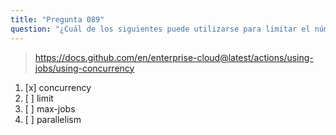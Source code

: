 ```yaml
---
title: "Pregunta 089"
question: "¿Cuál de los siguientes puede utilizarse para limitar el número de trabajos concurrentes que se ejecutan en un flujo de trabajo de GitHub Actions?"
---
```


> https://docs.github.com/en/enterprise-cloud@latest/actions/using-jobs/using-concurrency
1. [x] concurrency  
1. [ ] limit  
1. [ ] max-jobs  
1. [ ] parallelism  
